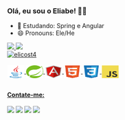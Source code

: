 <h3>Olá, eu sou o Eliabe! 👋🏽</h3>

- 🌱 Estudando: Spring e Angular
- 😄 Pronouns: Ele/He

<div>
   <a href="https://github.com/elicost4">
  <img height="180em" src="https://github-readme-stats.vercel.app/api?username=elicost4&show_icons=true&theme=dracula&include_all_commits=true&count_private=true"/>
  <img height="180em" src="https://github-readme-stats.vercel.app/api/top-langs/?username=elicost4&layout=compact&langs_count=7&theme=dracula"/>
</div>
<div>
    <img src="https://komarev.com/ghpvc/?username=elicost4&color=green" alt="elicost4"/>
</div>
    
<div style="display: inline_block"><br>
   <i class="devicon-java-plain"></i>
   <img align="center" alt="Eli-Java" height="30" width="40" src="https://raw.githubusercontent.com/devicons/devicon/master/icons/java/java-original.svg">
   <img align="center" alt="Eli-Spring" height="30" width="40" src="https://raw.githubusercontent.com/devicons/devicon/master/icons/spring/spring-original.svg">
   <img align="center" alt="Eli-AngularJS" height="30" width="40" src="https://raw.githubusercontent.com/devicons/devicon/master/icons/angularjs/angularjs-original.svg">
   <img align="center" alt="Eli-HTML5" height="30" width="40" src="https://raw.githubusercontent.com/devicons/devicon/master/icons/html5/html5-original.svg">
   <img align="center" alt="Eli-CSS3" height="30" width="40" src="https://raw.githubusercontent.com/devicons/devicon/master/icons/css3/css3-original.svg">
   <img align="center" alt="Eli-Javascript" height="30" width="40" src="https://raw.githubusercontent.com/devicons/devicon/master/icons/javascript/javascript-original.svg">
</div>
    
##
    
<div>
    <h4>Contate-me:</h4>
    <a href="mailto:eliabecostaa@outlook.com" target="_blank"><img src="https://img.shields.io/badge/Microsoft_Outlook-0078D4?style=for-the-badge&logo=microsoft-outlook&logoColor=white"></a>
    <a href="https://www.linkedin.com/in/eliabecosta/" target="_blank"><img src="https://img.shields.io/badge/LinkedIn-0077B5?style=for-the-badge&logo=linkedin&logoColor=white"></a>
    <a href="https://t.me/elicost4" target="_blank"><img src="https://img.shields.io/badge/Telegram-2CA5E0?style=for-the-badge&logo=telegram&logoColor=white"></a>
    <a href="https://www.instagram.com/elicost4/" target="_blank"><img src="https://img.shields.io/badge/Instagram-E4405F?style=for-the-badge&logo=instagram&logoColor=white"></a>
</div>
    

    
    
